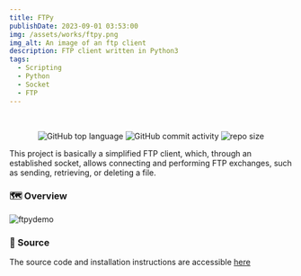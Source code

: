```yaml
---
title: FTPy
publishDate: 2023-09-01 03:53:00
img: /assets/works/ftpy.png
img_alt: An image of an ftp client
description: FTP client written in Python3  
tags:
  - Scripting
  - Python
  - Socket
  - FTP
---
```


<div align="center">  
    <br/>  

![GitHub top language](https://img.shields.io/github/languages/top/NullBrunk/FTPy?style=for-the-badge)
![GitHub commit activity](https://img.shields.io/github/commit-activity/m/NullBrunk/FTPy?style=for-the-badge)
![repo size](https://img.shields.io/github/repo-size/NullBrunk/FTPy?style=for-the-badge)
</div>


This project is basically a simplified FTP client, which, through an established socket, allows connecting and performing FTP exchanges, such as sending, retrieving, or deleting a file.
<br>


### 🗺️ Overview  
![ftpydemo](https://github.com/NullBrunk/FTPy/assets/125673909/ebe09f66-622a-4d32-b26d-d1b3176d556f)


### 📂 Source
The source code and installation instructions are accessible <a href="https://github.com/NullBrunk/FTPy" target="_blank">here</a>

